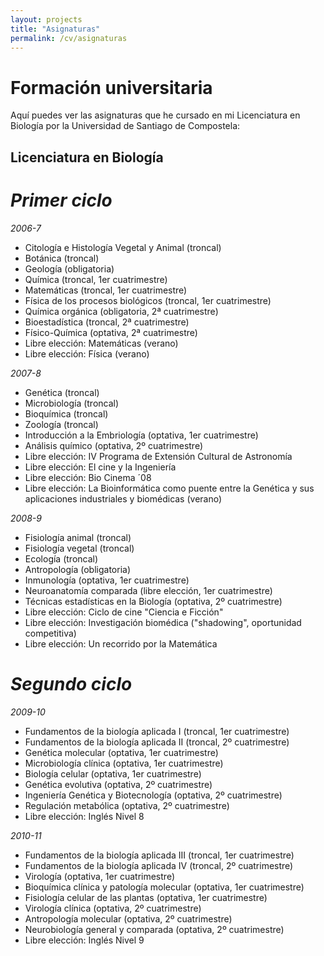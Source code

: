 ```yaml
---
layout: projects
title: "Asignaturas"
permalink: /cv/asignaturas
---
```


# Formación universitaria

Aquí puedes ver las asignaturas que he cursado en mi Licenciatura en Biología por la Universidad de Santiago de Compostela:

## **Licenciatura en Biología**

# *_*Primer ciclo*_*

_2006-7_

- Citología e Histología Vegetal y Animal (troncal)
- Botánica (troncal)
- Geología (obligatoria)
- Química (troncal, 1er cuatrimestre)
- Matemáticas (troncal, 1er cuatrimestre)
- Física de los procesos biológicos (troncal, 1er cuatrimestre)
- Química orgánica (obligatoria, 2ª cuatrimestre)
- Bioestadística (troncal, 2ª cuatrimestre)
- Físico-Química (optativa, 2ª cuatrimestre)
- Libre elección: Matemáticas (verano)
- Libre elección: Física (verano)


_2007-8_

- Genética (troncal)
- Microbiología (troncal)
- Bioquímica (troncal)
- Zoología (troncal)
- Introducción a la Embriología (optativa, 1er cuatrimestre)
- Análisis químico (optativa, 2º cuatrimestre)
- Libre elección: IV Programa de Extensión Cultural de Astronomía
- Libre elección: El cine y la Ingeniería
- Libre elección: Bio Cinema ´08
- Libre elección: La Bioinformática como puente entre la Genética y sus aplicaciones industriales y biomédicas (verano)


_2008-9_

- Fisiología animal (troncal)
- Fisiología vegetal (troncal)
- Ecología (troncal)
- Antropología (obligatoria)
- Inmunología (optativa, 1er cuatrimestre)
- Neuroanatomía comparada (libre elección, 1er cuatrimestre)
- Técnicas estadísticas en la Biología (optativa, 2º cuatrimestre)
- Libre elección: Ciclo de cine "Ciencia e Ficción"
- Libre elección: Investigación biomédica ("shadowing", oportunidad competitiva)
- Libre elección: Un recorrido por la Matemática

# *_*Segundo ciclo*_*

_2009-10_

- Fundamentos de la biología aplicada I (troncal, 1er cuatrimestre)
- Fundamentos de la biología aplicada II (troncal, 2º cuatrimestre)
- Genética molecular (optativa, 1er cuatrimestre)
- Microbiología clínica (optativa, 1er cuatrimestre)
- Biología celular (optativa, 1er cuatrimestre)
- Genética evolutiva (optativa, 2º cuatrimestre)
- Ingeniería Genética y Biotecnología (optativa, 2º cuatrimestre)
- Regulación metabólica (optativa, 2º cuatrimestre)
- Libre elección: Inglés Nivel 8


_2010-11_

- Fundamentos de la biología aplicada III (troncal, 1er cuatrimestre)
- Fundamentos de la biología aplicada IV (troncal, 2º cuatrimestre)
- Virología (optativa, 1er cuatrimestre)
- Bioquímica clínica y patología molecular (optativa, 1er cuatrimestre)
- Fisiología celular de las plantas (optativa, 1er cuatrimestre)
- Virología clínica (optativa, 2º cuatrimestre)
- Antropología molecular (optativa, 2º cuatrimestre)
- Neurobiología general y comparada (optativa, 2º cuatrimestre)
- Libre elección: Inglés Nivel 9
